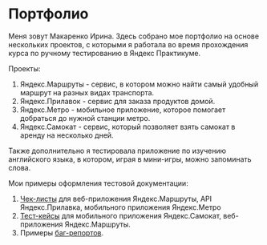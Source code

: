 # Портфолио
Меня зовут Макаренко Ирина. Здесь собрано мое портфолио на основе нескольких проектов, с которыми я работала во время прохождения курса по ручному тестированию в Яндекс Практикуме.

Проекты:
1. Яндекс.Маршруты - сервис, в котором можно найти самый удобный маршрут на разных видах транспорта.
2. Яндекс.Прилавок - сервис для заказа продуктов домой.
3. Яндекс.Метро - мобильное приложение, которое помогает добраться до нужной станции метро.
4. Яндекс.Самокат - сервис, который позволяет взять самокат в аренду на несколько дней.

Также дополнительно я тестировала приложение по изучению английского языка, в котором, играя в мини-игры, можно запоминать слова.

Мои примеры оформления тестовой документации: 
1. [Чек-листы](Check_list.pdf) для веб-приложения Яндекс.Маршруты, API Яндекс.Прилавка, мобильного приложения Яндекс.Метро 
2. [Тест-кейсы](Test_case.pdf) для мобильного приложения Яндекс.Самокат, веб-приложения Яндекс.Маршруты.
3. Примеры [баг-репортов](Bug_report.pdf).
